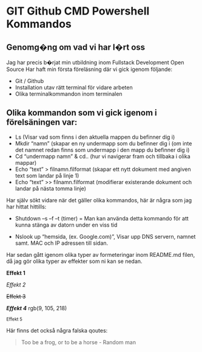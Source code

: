 
# GIT Github CMD Powershell Kommandos 
## Genomg�ng om vad vi har l�rt oss 
Jag har precis b�rjat min utbildning inom Fullstack Development Open Source 
Har haft min första föreläsning där vi gick igenom följande:
- Git / Github
- Installation utav rätt terminal för vidare arbeten
- Olika terminalkommandon inom terminalen

## Olika kommandon som vi gick igenom i förelsäningen var:
- Ls (Visar vad som finns i den aktuella mappen du befinner dig i)
- Mkdir “namn” (skapar en ny undermapp som du befinner dig i (om inte det namnet redan finns som undermapp i den mapp du befinner dig i) 
- Cd “undermapp namn” & cd.. (hur vi navigerar fram och tillbaka i olika mappar) 
- Echo “text” > filnamn.filformat (skapar ett nytt dokument med angiven text som landar på linje 1) 
- Echo “text” >> filnamn.filformat (modifierar existerande dokument och landar på nästa tomma linje) 

Har själv sökt vidare när det gäller olika kommandos, här är några som jag har hittat hittills:
- Shutdown –s –f –t (timer) = Man kan använda detta kommando för att kunna stänga av datorn under en viss tid 

- Nslook up “hemsida, (ex. Google.com)”, Visar upp DNS servern, namnet samt. MAC och IP adressen till sidan. 

Har sedan gått igenom olika typer av formeteringar inom README.md filen, 
då jag gör olika typer av effekter som ni kan se nedan. 

**Effekt 1** 

*Effekt 2* 

~~Effekt 3~~ 

***Effekt 4*** rgb(9, 105, 218)

<sub>Effekt 5</sub>

Här finns det också några falska qoutes:
> Too be a frog, or to be a horse - Random man